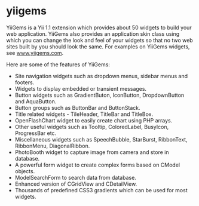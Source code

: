 yiigems
=======

YiiGems is a Yii 1.1 extension which provides about 50 widgets to build your web application. YiiGems also provides an
application skin class using which you can change the look and feel of your widgets so that no two web sites built by you should
look the same. For examples on YiiGems widgets, see www.yiigems.com.

Here are some of the features of YiiGems:

- Site navigation widgets such as dropdown menus, sidebar menus and footers.
- Widgets to display embedded or transient messages.
- Button widgets such as GradientButon, IconButton, DropdownButton and AquaButton.
- Button groups such as ButtonBar and ButtonStack.
- Title related widgets - TileHeader, TitleBar and TitleBox.
- OpenFlashChart widget to easily create chart using PHP arrays. 
- Other useful widgets such as Tooltip, ColoredLabel, BusyIcon, ProgressBar etc.
- Miscellaneous widgets such as SpeechBubble, StarBurst, RibbonText, RibbonMenu, DiagonalRibbon. 
- PhotoBooth widget to capture image from camera and store in database.
- A powerful form widget to create complex forms based on CModel objects.
- ModelSearchForm to search data from database.
- Enhanced version of CGridView and CDetailView.
- Thousands of predefined CSS3 gradients which can be used for most widgets.

